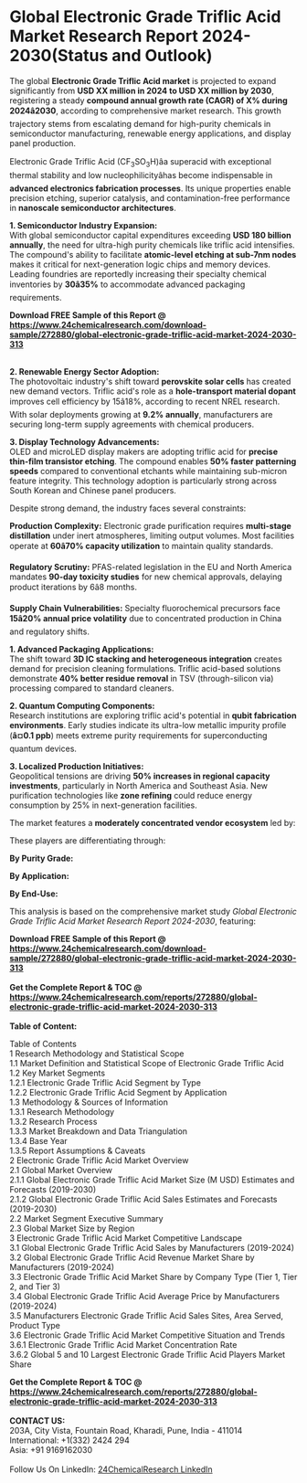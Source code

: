 <h1>Global Electronic Grade Triflic Acid Market Research Report 2024-2030(Status and Outlook)</h1><p>The global <strong>Electronic Grade Triflic Acid market</strong> is projected to expand significantly from <strong>USD XX million in 2024 to USD XX million by 2030</strong>, registering a steady <strong>compound annual growth rate (CAGR) of X% during 2024â2030</strong>, according to comprehensive market research. This growth trajectory stems from escalating demand for high-purity chemicals in semiconductor manufacturing, renewable energy applications, and display panel production.</p><p>Electronic Grade Triflic Acid (CF<sub>3</sub>SO<sub>3</sub>H)âa superacid with exceptional thermal stability and low nucleophilicityâhas become indispensable in <strong>advanced electronics fabrication processes</strong>. Its unique properties enable precision etching, superior catalysis, and contamination-free performance in <strong>nanoscale semiconductor architectures</strong>.</p><p><strong>1. Semiconductor Industry Expansion:</strong><br>
With global semiconductor capital expenditures exceeding <strong>USD 180 billion annually</strong>, the need for ultra-high purity chemicals like triflic acid intensifies. The compound's ability to facilitate <strong>atomic-level etching at sub-7nm nodes</strong> makes it critical for next-generation logic chips and memory devices. Leading foundries are reportedly increasing their specialty chemical inventories by <strong>30â35%</strong> to accommodate advanced packaging requirements.</p><div><b>Download FREE Sample of this Report @ 
            <a href="https://www.24chemicalresearch.com/download-sample/272880/global-electronic-grade-triflic-acid-market-2024-2030-313">
            https://www.24chemicalresearch.com/download-sample/272880/global-electronic-grade-triflic-acid-market-2024-2030-313</a></b></div><br><p><strong>2. Renewable Energy Sector Adoption:</strong><br>
The photovoltaic industry's shift toward <strong>perovskite solar cells</strong> has created new demand vectors. Triflic acid's role as a <strong>hole-transport material dopant</strong> improves cell efficiency by 15â18%, according to recent NREL research. With solar deployments growing at <strong>9.2% annually</strong>, manufacturers are securing long-term supply agreements with chemical producers.</p><p><strong>3. Display Technology Advancements:</strong><br>
OLED and microLED display makers are adopting triflic acid for <strong>precise thin-film transistor etching</strong>. The compound enables <strong>50% faster patterning speeds</strong> compared to conventional etchants while maintaining sub-micron feature integrity. This technology adoption is particularly strong across South Korean and Chinese panel producers.</p><p>Despite strong demand, the industry faces several constraints:</p><p><strong>Production Complexity:</strong> Electronic grade purification requires <strong>multi-stage distillation</strong> under inert atmospheres, limiting output volumes. Most facilities operate at <strong>60â70% capacity utilization</strong> to maintain quality standards.</p><p><strong>Regulatory Scrutiny:</strong> PFAS-related legislation in the EU and North America mandates <strong>90-day toxicity studies</strong> for new chemical approvals, delaying product iterations by 6â8 months.</p><p><strong>Supply Chain Vulnerabilities:</strong> Specialty fluorochemical precursors face <strong>15â20% annual price volatility</strong> due to concentrated production in China and regulatory shifts.</p><p><strong>1. Advanced Packaging Applications:</strong><br>
The shift toward <strong>3D IC stacking and heterogeneous integration</strong> creates demand for precision cleaning formulations. Triflic acid-based solutions demonstrate <strong>40% better residue removal</strong> in TSV (through-silicon via) processing compared to standard cleaners.</p><p><strong>2. Quantum Computing Components:</strong><br>
Research institutions are exploring triflic acid's potential in <strong>qubit fabrication environments</strong>. Early studies indicate its ultra-low metallic impurity profile (<strong>â¤0.1 ppb</strong>) meets extreme purity requirements for superconducting quantum devices.</p><p><strong>3. Localized Production Initiatives:</strong><br>
Geopolitical tensions are driving <strong>50% increases in regional capacity investments</strong>, particularly in North America and Southeast Asia. New purification technologies like <strong>zone refining</strong> could reduce energy consumption by 25% in next-generation facilities.</p><p>The market features a <strong>moderately concentrated vendor ecosystem</strong> led by:</p><p>These players are differentiating through:</p><p><strong>By Purity Grade:</strong></p><p><strong>By Application:</strong></p><p><strong>By End-Use:</strong></p><p>This analysis is based on the comprehensive market study <em>Global Electronic Grade Triflic Acid Market Research Report 2024-2030</em>, featuring:</p><div><b>Download FREE Sample of this Report @ 
            <a href="https://www.24chemicalresearch.com/download-sample/272880/global-electronic-grade-triflic-acid-market-2024-2030-313">
            https://www.24chemicalresearch.com/download-sample/272880/global-electronic-grade-triflic-acid-market-2024-2030-313</a></b></div><br><div><b>Get the Complete Report & TOC @ 
            <a href="https://www.24chemicalresearch.com/reports/272880/global-electronic-grade-triflic-acid-market-2024-2030-313">
            https://www.24chemicalresearch.com/reports/272880/global-electronic-grade-triflic-acid-market-2024-2030-313</a></b></div><br>
            <b>Table of Content:</b><p>Table of Contents<br />
1 Research Methodology and Statistical Scope<br />
1.1 Market Definition and Statistical Scope of Electronic Grade Triflic Acid<br />
1.2 Key Market Segments<br />
1.2.1 Electronic Grade Triflic Acid Segment by Type<br />
1.2.2 Electronic Grade Triflic Acid Segment by Application<br />
1.3 Methodology & Sources of Information<br />
1.3.1 Research Methodology<br />
1.3.2 Research Process<br />
1.3.3 Market Breakdown and Data Triangulation<br />
1.3.4 Base Year<br />
1.3.5 Report Assumptions & Caveats<br />
2 Electronic Grade Triflic Acid Market Overview<br />
2.1 Global Market Overview<br />
2.1.1 Global Electronic Grade Triflic Acid Market Size (M USD) Estimates and Forecasts (2019-2030)<br />
2.1.2 Global Electronic Grade Triflic Acid Sales Estimates and Forecasts (2019-2030)<br />
2.2 Market Segment Executive Summary<br />
2.3 Global Market Size by Region<br />
3 Electronic Grade Triflic Acid Market Competitive Landscape<br />
3.1 Global Electronic Grade Triflic Acid Sales by Manufacturers (2019-2024)<br />
3.2 Global Electronic Grade Triflic Acid Revenue Market Share by Manufacturers (2019-2024)<br />
3.3 Electronic Grade Triflic Acid Market Share by Company Type (Tier 1, Tier 2, and Tier 3)<br />
3.4 Global Electronic Grade Triflic Acid Average Price by Manufacturers (2019-2024)<br />
3.5 Manufacturers Electronic Grade Triflic Acid Sales Sites, Area Served, Product Type<br />
3.6 Electronic Grade Triflic Acid Market Competitive Situation and Trends<br />
3.6.1 Electronic Grade Triflic Acid Market Concentration Rate<br />
3.6.2 Global 5 and 10 Largest Electronic Grade Triflic Acid Players Market Share </p><div><b>Get the Complete Report & TOC @ 
            <a href="https://www.24chemicalresearch.com/reports/272880/global-electronic-grade-triflic-acid-market-2024-2030-313">
            https://www.24chemicalresearch.com/reports/272880/global-electronic-grade-triflic-acid-market-2024-2030-313</a></b></div><br><b>CONTACT US:</b><br>
            203A, City Vista, Fountain Road, Kharadi, Pune, India - 411014<br>
            International: +1(332) 2424 294<br>
            Asia: +91 9169162030 <br><br>
            Follow Us On LinkedIn: <a href="https://www.linkedin.com/company/24chemicalresearch/">24ChemicalResearch LinkedIn</a>